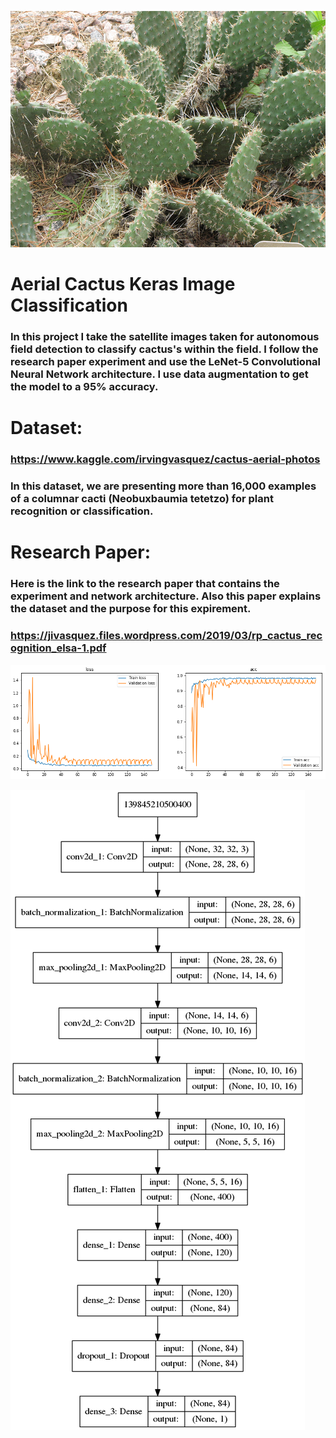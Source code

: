 ![](images/G303-21.jpg)
# Aerial Cactus Keras Image Classification
### In this project I take the satellite images taken for autonomous field detection to classify cactus's within the field. I follow the research paper experiment and use the LeNet-5 Convolutional Neural Network architecture. I use data augmentation to get the model to a 95% accuracy.

# Dataset:
### https://www.kaggle.com/irvingvasquez/cactus-aerial-photos
### In this dataset, we are presenting more than 16,000 examples of a columnar cacti (Neobuxbaumia tetetzo) for plant recognition or classification.

# Research Paper:
### Here is the link to the research paper that contains the experiment and network architecture. Also this paper explains the dataset and the purpose for this expirement.
### https://jivasquez.files.wordpress.com/2019/03/rp_cactus_recognition_elsa-1.pdf

![](images/cactus_Res.png)

![](images/model_plot.png)
